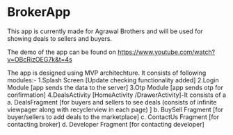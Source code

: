 # BrokerApp
This app is currently made for Agrawal Brothers and will be used for showing deals to sellers and buyers.

The demo of the app can be found on https://www.youtube.com/watch?v=OBcRjzOEG7k&t=4s

The app is designed using MVP architechture.
It consists of following modules:-
 1.Splash Screen [Update checking functionality added]
 2.Login Module [app sends the data to the server]
 3.Otp Module [app sends otp for confirmation]
 4.DealsActivity [HomeActivity /DrawerActivity]-It consists of a
   a. DealsFragment [for buyers and sellers to see deals (consists of infinite viewpager along with recyclerview in each page) ]
   b. BuySell Fragment [for buyer/sellers to add deals to the marketplace]
   c. ContactUs Fragment [for contacting broker]
   d. Developer Fragment [for contacting developer]
  

